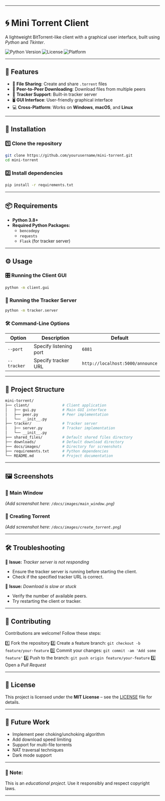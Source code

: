 ----

# 🌀 Mini Torrent Client

A lightweight BitTorrent-like client with a graphical user interface, built using *Python* and *Tkinter*.

![Python Version](https://img.shields.io/badge/python-3.8%2B-blue) ![License](https://img.shields.io/badge/license-MIT-green) ![Platform](https://img.shields.io/badge/platform-Windows%20%7C%20macOS%20%7C%20Linux-orange)

---

## 🎯 Features

- 📄 **File Sharing**: Create and share `.torrent` files
- 🔗 **Peer-to-Peer Downloading**: Download files from multiple peers
- 📡 **Tracker Support**: Built-in tracker server
- 🖥 **GUI Interface**: User-friendly graphical interface
- 💻 **Cross-Platform**: Works on **Windows**, **macOS**, and **Linux**

---

## 🚀 Installation

### 1️⃣ Clone the repository

```bash
git clone https://github.com/yourusername/mini-torrent.git
cd mini-torrent
```

### 2️⃣ Install dependencies

```bash
pip install -r requirements.txt
```

---

## 📦 Requirements

- **Python 3.8+**
- **Required Python Packages:**
  - `bencodepy`
  - `requests`
  - `Flask` (for tracker server)

---

## ⚙ Usage

### 🎛 Running the Client GUI

```bash
python -m client.gui
```

### 📡 Running the Tracker Server

```bash
python -m tracker.server
```

### 🛠 Command-Line Options

| Option      | Description                                   | Default                        |
|------------|-----------------------------------------------|--------------------------------|
| `--port`   | Specify listening port                        | `6881`                         |
| `--tracker`| Specify tracker URL                          | `http://localhost:5000/announce` |

---

## 📂 Project Structure

```bash
mini-torrent/
├── client/               # Client application
│   ├── gui.py            # Main GUI interface
│   ├── peer.py           # Peer implementation
│   └── __init__.py
├── tracker/              # Tracker server
│   ├── server.py         # Tracker implementation
│   └── __init__.py
├── shared_files/         # Default shared files directory
├── downloads/            # Default download directory
├── docs/images/          # Directory for screenshots
├── requirements.txt      # Python dependencies
└── README.md             # Project documentation
```

---

## 🖼 Screenshots

### 📌 Main Window
*(Add screenshot here: `/docs/images/main_window.png`)*

### 🔄 Creating Torrent
*(Add screenshot here: `/docs/images/create_torrent.png`)*

---

## 🛠 Troubleshooting

🔹 **Issue:** *Tracker server is not responding*
- Ensure the tracker server is running before starting the client.
- Check if the specified tracker URL is correct.

🔹 **Issue:** *Download is slow or stuck*
- Verify the number of available peers.
- Try restarting the client or tracker.

---

## 🤝 Contributing

Contributions are welcome! Follow these steps:

1️⃣ Fork the repository
2️⃣ Create a feature branch: `git checkout -b feature/your-feature`
3️⃣ Commit your changes: `git commit -am 'Add some feature'`
4️⃣ Push to the branch: `git push origin feature/your-feature`
5️⃣ Open a *Pull Request*

---

## 📄 License

This project is licensed under the **MIT License** – see the [LICENSE](./LICENSE) file for details.

---

## 🔮 Future Work

- Implement peer choking/unchoking algorithm
- Add download speed limiting
- Support for multi-file torrents
- NAT traversal techniques
- Dark mode support

---

### 📝 Note:
This is an *educational project*. Use it responsibly and respect copyright laws.

---

